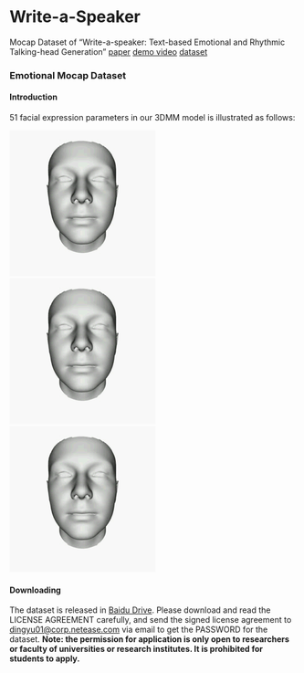 # Write-a-Speaker
Mocap Dataset of “Write-a-speaker: Text-based Emotional and Rhythmic Talking-head Generation”
[paper](https://arxiv.org/pdf/2104.07995.pdf)    [demo video](https://www.youtube.com/watch?v=weHA6LHv-Ew)  [dataset](https://pan.baidu.com/s/1T5wM_TapW66x7yL7XY0kRQ)

### Emotional Mocap Dataset
#### Introduction
51 facial expression parameters in our 3DMM model is illustrated as follows:

![parameter 0](images/dim0.gif?raw=true) ![parameter 1](images/dim1.gif?raw=true) ![parameter 2](images/dim2.gif?raw=true)

#### Downloading
The dataset is released in [Baidu Drive](https://pan.baidu.com/s/1T5wM_TapW66x7yL7XY0kRQ). Please download and read the LICENSE AGREEMENT carefully, and send the signed license agreement to dingyu01@corp.netease.com via email to get the PASSWORD for the dataset. **Note: the permission for application is only open to researchers or faculty of universities or research institutes. It is prohibited for students to apply.**
